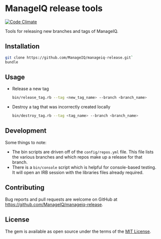 # ManageIQ release tools

[![Code Climate](https://codeclimate.com/github/ManageIQ/manageiq-release.svg)](https://codeclimate.com/github/ManageIQ/manageiq-release)

Tools for releasing new branches and tags of ManageIQ.

## Installation

```sh
git clone https://github.com/ManageIQ/manageiq-release.git`
bundle
```

## Usage

- Release a new tag

  ```sh
  bin/release_tag.rb --tag <new_tag_name> --branch <branch_name>
  ```

- Destroy a tag that was incorrectly created locally

  ```sh
  bin/destroy_tag.rb --tag <tag_name> --branch <branch_name>
  ```


## Development

Some things to note:

- The bin scripts are driven off of the `config/repos.yml` file.  This file
  lists the various branches and which repos make up a release for that branch.
- There is a `bin/console` script which is helpful for console-based testing.
  It will open an IRB session with the libraries files already required.

## Contributing

Bug reports and pull requests are welcome on GitHub at https://github.com/ManageIQ/manageiq-release.

## License

The gem is available as open source under the terms of the [MIT License](http://opensource.org/licenses/MIT).

